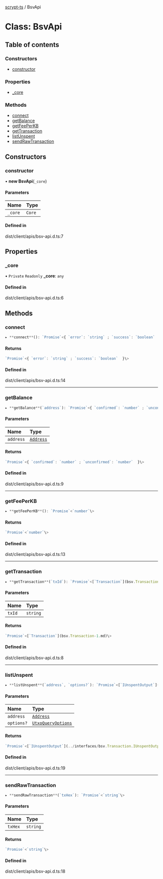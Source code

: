 [scrypt-ts](../README.md) / BsvApi

# Class: BsvApi

## Table of contents

### Constructors

- [constructor](BsvApi.md#constructor)

### Properties

- [\_core](BsvApi.md#_core)

### Methods

- [connect](BsvApi.md#connect)
- [getBalance](BsvApi.md#getbalance)
- [getFeePerKB](BsvApi.md#getfeeperkb)
- [getTransaction](BsvApi.md#gettransaction)
- [listUnspent](BsvApi.md#listunspent)
- [sendRawTransaction](BsvApi.md#sendrawtransaction)

## Constructors

### constructor

• **new BsvApi**(`_core`)

#### Parameters

| Name | Type |
| :------ | :------ |
| `_core` | `Core` |

#### Defined in

dist/client/apis/bsv-api.d.ts:7

## Properties

### \_core

• `Private` `Readonly` **\_core**: `any`

#### Defined in

dist/client/apis/bsv-api.d.ts:6

## Methods

### connect

```ts
▸ **connect**(): `Promise`<{ `error`: `string` ; `success`: `boolean`  }\>
```

#### Returns

```ts
`Promise`<{ `error`: `string` ; `success`: `boolean`  }\>
```

#### Defined in

dist/client/apis/bsv-api.d.ts:14

___

### getBalance

```ts
▸ **getBalance**(`address`): `Promise`<{ `confirmed`: `number` ; `unconfirmed`: `number`  }\>
```

#### Parameters

| Name | Type |
| :------ | :------ |
| `address` | [`Address`](bsv.Address.md) |

#### Returns

```ts
`Promise`<{ `confirmed`: `number` ; `unconfirmed`: `number`  }\>
```

#### Defined in

dist/client/apis/bsv-api.d.ts:9

___

### getFeePerKB

```ts
▸ **getFeePerKB**(): `Promise`<`number`\>
```

#### Returns

```ts
`Promise`<`number`\>
```

#### Defined in

dist/client/apis/bsv-api.d.ts:13

___

### getTransaction

```ts
▸ **getTransaction**(`txId`): `Promise`<[`Transaction`](bsv.Transaction-1.md)\>
```

#### Parameters

| Name | Type |
| :------ | :------ |
| `txId` | `string` |

#### Returns

```ts
`Promise`<[`Transaction`](bsv.Transaction-1.md)\>
```

#### Defined in

dist/client/apis/bsv-api.d.ts:8

___

### listUnspent

```ts
▸ **listUnspent**(`address`, `options?`): `Promise`<[`IUnspentOutput`](../interfaces/bsv.Transaction.IUnspentOutput.md)[]\>
```

#### Parameters

| Name | Type |
| :------ | :------ |
| `address` | [`Address`](bsv.Address.md) |
| `options?` | [`UtxoQueryOptions`](../interfaces/UtxoQueryOptions.md) |

#### Returns

```ts
`Promise`<[`IUnspentOutput`](../interfaces/bsv.Transaction.IUnspentOutput.md)[]\>
```

#### Defined in

dist/client/apis/bsv-api.d.ts:19

___

### sendRawTransaction

```ts
▸ **sendRawTransaction**(`txHex`): `Promise`<`string`\>
```

#### Parameters

| Name | Type |
| :------ | :------ |
| `txHex` | `string` |

#### Returns

```ts
`Promise`<`string`\>
```

#### Defined in

dist/client/apis/bsv-api.d.ts:18
